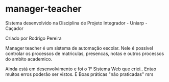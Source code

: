 manager-teacher
===============

Sistema desenvolvido na Disciplina de Projeto Integrador - Uniarp - Caçador

Criado por Rodrigo Pereira

Manager teacher é um sistema de automação escolar.
Nele é possivel controlar os processos de matriculas, presencas, notas 
e outros processos do ambito academico.

Ainda está em desenvolvimento e foi o 1° Sistema Web que criei.. 
Entao muitos erros poderão ser vistos. E Boas práticas "não praticadas" rsrs
